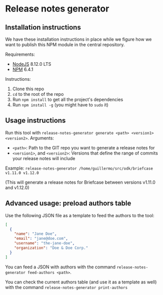 # Release notes generator

## Installation instructions
 
We have these installation instructions in place while we figure how we want to publish this NPM module in the central repository.

Requirements:
- [NodeJS](https://nodejs.org) 8.12.0 LTS
- [NPM](https://nodejs.org) 6.4.1 

Instructions:
1. Clone this repo
2. `cd` to the root of the repo
3. Run `npm install` to get all the project's dependencies
3. Run `npm install -g` (you might have to `sudo` it)

## Usage instructions

Run this tool with `release-notes-generator generate <path> <version1> <version2>`. Arguments:
- `<path>`: Path to the GIT repo you want to generate a release notes for
- `<version1>`, and `<version2>`: Versions that define the range of commits your release notes will include

Example: `release-notes-generator /home/guillermo/src/odk/briefcase v1.11.0 v1.12.0`

  (This will generate a release notes for Briefcase between versions v1.11.0 and v1.12.0)
  
## Advanced usage: preload authors table

Use the following JSON file as a template to feed the authors to the tool:

```json
[
  {
    "name": "Jane Doe",
    "email": "jane@doe.com",
    "username": "the-jane-doe",
    "organization": "Doe & Doe Corp."
  }
]

```  

You can feed a JSON with authors with the command `release-notes-generator feed-authors <path>`.

You can check the current authors table (and use it as a template as well) with the command `release-notes-generator print-authors`
